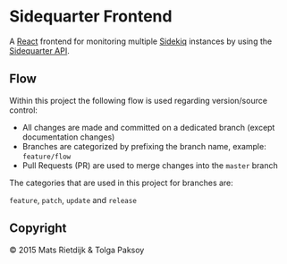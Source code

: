 # Sidequarter Frontend

A [React](https://facebook.github.io/react/) frontend for monitoring multiple [Sidekiq](http://sidekiq.org) instances by using the [Sidequarter API](https://github.com/matsrietdijk/sidequarter-api).

## Flow

Within this project the following flow is used regarding version/source control:

- All changes are made and committed on a dedicated branch (except documentation changes)
- Branches are categorized by prefixing the branch name, example: `feature/flow`
- Pull Requests (PR) are used to merge changes into the `master` branch

The categories that are used in this project for branches are:

`feature`, `patch`, `update` and `release`

## Copyright

&copy; 2015 Mats Rietdijk & Tolga Paksoy
